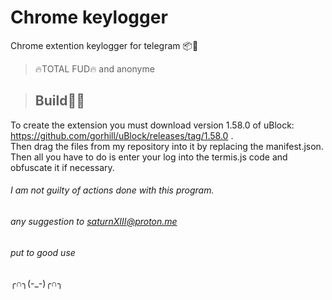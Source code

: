 # Chrome keylogger
Chrome extention keylogger for telegram 📦📨






>🔥TOTAL FUD🔥 and anonyme


>## Build👩‍💻
To create the extension you must download version 1.58.0 of uBlock: 
<br>
https://github.com/gorhill/uBlock/releases/tag/1.58.0 .
<br>
Then drag the files from my repository into it by replacing the manifest.json.
<br>
Then all you have to do is enter your log into the termis.js code and obfuscate it if necessary.




###### I am not guilty of actions done with this program. #####
 ###### any suggestion to saturnXIII@proton.me #####
######
###### put to good use #####
╭∩╮(-_-)╭∩╮
######
